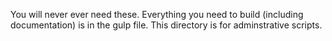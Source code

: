 You will never ever need these. Everything you need to build (including documentation) is in the gulp file. This directory is for adminstrative scripts.
